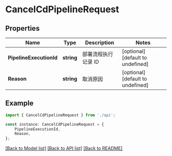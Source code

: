 # CancelCdPipelineRequest


## Properties

Name | Type | Description | Notes
------------ | ------------- | ------------- | -------------
**PipelineExecutionId** | **string** | 部署流程执行记录 ID | [optional] [default to undefined]
**Reason** | **string** | 取消原因 | [optional] [default to undefined]

## Example

```typescript
import { CancelCdPipelineRequest } from './api';

const instance: CancelCdPipelineRequest = {
    PipelineExecutionId,
    Reason,
};
```

[[Back to Model list]](../README.md#documentation-for-models) [[Back to API list]](../README.md#documentation-for-api-endpoints) [[Back to README]](../README.md)
